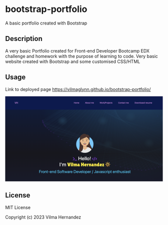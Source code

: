 # bootstrap-portfolio
A basic portfolio created with Bootstrap

## Description

A very basic Portfolio created for Front-end Developer Bootcamp EDX challenge and homework with the purpose of learning to code.
Very basic website created with Bootstrap and some customised CSS/HTML

## Usage

Link to deployed page
https://vilmaglynn.github.io/bootstrap-portfolio/



![portfolio](./images/screenshot.png)

## License
MIT License

Copyright (c) 2023 Vilma Hernandez
